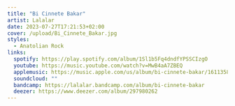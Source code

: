 ```yaml
---
title: "Bi Cinnete Bakar"
artist: Lalalar
date: 2023-07-27T17:21:53+02:00
cover: /upload/Bi_Cinnete_Bakar.jpg
styles:
  - Anatolian Rock
links:
  spotify: https://play.spotify.com/album/1Sl1b5Fq4dndfYPSSCIzgO
  youtube: https://music.youtube.com/watch?v=MwB4aA7ZBEQ
  applemusic: https://music.apple.com/us/album/bi-cinnete-bakar/1611358976
  soundcloud: ""
  bandcamp: https://lalalar.bandcamp.com/album/bi-cinnete-bakar
  deezer: https://www.deezer.com/album/297980262
---
```


